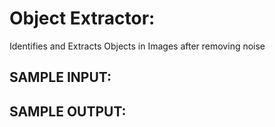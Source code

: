 # Object Extractor:
Identifies and Extracts Objects in Images after removing noise


## SAMPLE INPUT:



## SAMPLE OUTPUT:


